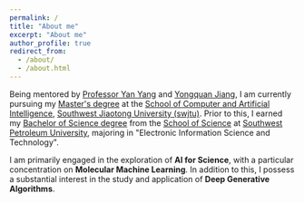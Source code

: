 ```yaml
---
permalink: /
title: "About me"
excerpt: "About me"
author_profile: true
redirect_from: 
  - /about/
  - /about.html
---
```


<!-- 我是一个硕士研究生，就读于[西南交通大学计算机与人工智能学院](https://scai.swjtu.edu.cn/index.html)，我的导师是[杨燕](https://faculty.swjtu.edu.cn/yangyan1/zh_CN/index.htm)和[江永全](https://faculty.swjtu.edu.cn/jiangyongquan/zh_CN/index.htm)。 -->

<!-- 我的主要研究方向是Ai for Science，分子机器学习，并且对生成模型有着浓厚的兴趣。 -->


Being mentored by [Professor Yan Yang](https://faculty.swjtu.edu.cn/yangyan1/zh_CN/index.htm) and [Yongquan Jiang](https://faculty.swjtu.edu.cn/jiangyongquan/zh_CN/index.htm), I am currently pursuing my <u>Master's degree</u> at the [School of Computer and Artificial Intelligence](https://scai.swjtu.edu.cn/index.html), [Southwest Jiaotong University (swjtu)](https://www.swjtu.edu.cn/). Prior to this, I earned my <u>Bachelor of Science degree</u> from the [School of Science](https://www.swpu.edu.cn/lxy/) at [Southwest Petroleum University](https://www.swpu.edu.cn/), majoring in "Electronic Information Science and Technology".


I am primarily engaged in the exploration of **AI for Science**, with a particular concentration on **Molecular Machine Learning**. In addition to this, I possess a substantial interest in the study and application of **Deep Generative Algorithms**.